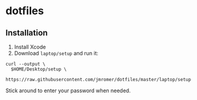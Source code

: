 dotfiles
========

Installation
------------

1. Install Xcode
2. Download `laptop/setup` and run it:

```shell
curl --output \
  $HOME/Desktop/setup \
  https://raw.githubusercontent.com/jmromer/dotfiles/master/laptop/setup
```

Stick around to enter your password when needed.
